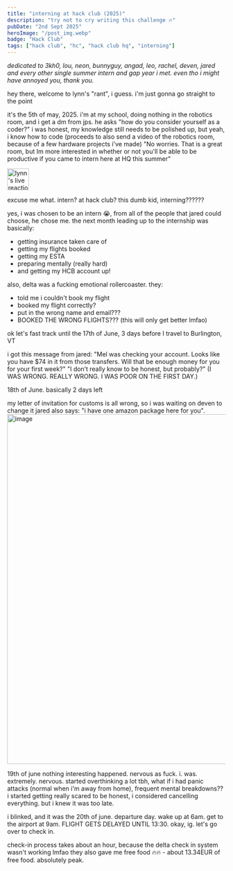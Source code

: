 ```yaml
---
title: "interning at hack club (2025)"
description: "try not to cry writing this challenge 🔥"
pubDate: "2nd Sept 2025"
heroImage: "/post_img.webp"
badge: "Hack Club"
tags: ["hack club", "hc", "hack club hq", "interning"]
---
```


*dedicated to 3kh0, lou, neon, bunnyguy, angad, leo, rachel, deven, jared and every other single summer intern and gap year i met. even tho i might have annoyed you, thank you.*

hey there, welcome to lynn's "rant", i guess.
i'm just gonna go straight to the point

it's the 5th of may, 2025. i'm at my school, doing nothing in the robotics room, and i get a dm from jps. he asks "how do you consider yourself as a coder?"
i was honest, my knowledge still needs to be polished up, but yeah, i know how to code (proceeds to also send a video of the robotics room, because of a few hardware projects i've made)
"No worries. That is a great room, but Im more interested in whether or not you'll be able to be productive if you came to intern here at HQ this summer"

<img width="50" height="50" alt="lynn's live reaction" src="https://github.com/user-attachments/assets/a17897f7-65a1-4d31-b6b0-5c38c9f6c70c" />

excuse me what. intern? at hack club? this dumb kid, interning?????? 

yes, i was chosen to be an intern 😭, from all of the people that jared could choose, he chose me.
the next month leading up to the internship was basically:
- getting insurance taken care of
- getting my flights booked
- getting my ESTA
- preparing mentally (really hard)
- and getting my HCB account up!

also, delta was a fucking emotional rollercoaster. they:
- told me i couldn't book my flight
- booked my flight correctly?
- put in the wrong name and email???
- BOOKED THE WRONG FLIGHTS???
(this will only get better lmfao)

ok let's fast track until the 17th of June, 3 days before I travel to Burlington, VT

i got this message from jared:
"Mel was checking your account. Looks like you have $74 in it from those transfers. Will that be enough money for you for your first week?"
"I don’t really know to be honest, but probably?"
(I WAS WRONG. REALLY WRONG. I WAS POOR ON THE FIRST DAY.)

18th of June. basically 2 days left

my letter of invitation for customs is all wrong, so i was waiting on deven to change it
jared also says: "i have one amazon package here for you". 
<img width="1029" height="807" alt="image" src="https://github.com/user-attachments/assets/08db23fe-0f09-4140-ad68-8e731d1ec694" />

19th of june nothing interesting happened. nervous as fuck.
i. was. extremely. nervous.
started overthinking a lot tbh, what if i had panic attacks (normal when i'm away from home), frequent mental breakdowns??
i started getting really scared to be honest, 
i considered cancelling everything. but i knew it was too late.

i blinked, and it was the 20th of june. departure day.
wake up at 6am. get to the airport at 9am.
FLIGHT GETS DELAYED UNTIL 13:30.
okay, ig. let's go over to check in.

check-in process takes about an hour, because the delta check in system wasn't working lmfao
they also gave me free food 🔥🔥 - about 13.34EUR of free food. absolutely peak.








